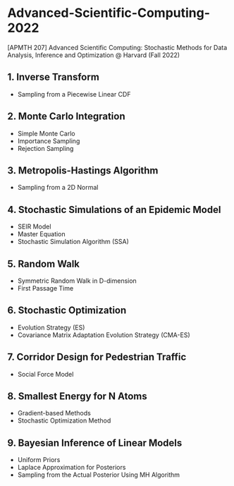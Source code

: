 # Advanced-Scientific-Computing-2022
[APMTH 207] Advanced Scientific Computing: Stochastic Methods for Data Analysis, Inference and Optimization @ Harvard (Fall 2022)

## 1. Inverse Transform 
  * Sampling from a Piecewise Linear CDF

## 2. Monte Carlo Integration
  * Simple Monte Carlo
  * Importance Sampling
  * Rejection Sampling
  
## 3. Metropolis-Hastings Algorithm
  * Sampling from a 2D Normal
  
## 4. Stochastic Simulations of an Epidemic Model
  * SEIR Model
  * Master Equation
  * Stochastic Simulation Algorithm (SSA)
  
## 5. Random Walk
  * Symmetric Random Walk in D-dimension
  * First Passage Time

## 6. Stochastic Optimization
  * Evolution Strategy (ES)
  * Covariance Matrix Adaptation Evolution Strategy (CMA-ES) 

## 7. Corridor Design for Pedestrian Traffic
  * Social Force Model
  
## 8. Smallest Energy for N Atoms
  * Gradient-based Methods
  * Stochastic Optimization Method
  
## 9. Bayesian Inference of Linear Models
  * Uniform Priors
  * Laplace Approximation for Posteriors
  * Sampling from the Actual Posterior Using MH Algorithm
